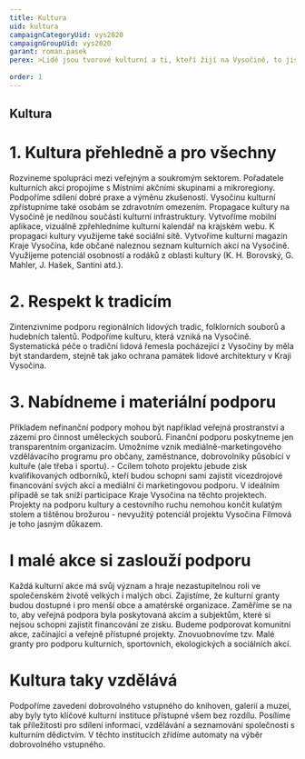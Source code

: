 ```yaml
---
title: Kultura
uid: kultura
campaignCategoryUid: vys2020
campaignGroupUid: vys2020
garant: roman.pasek
perex: >Lidé jsou tvorové kulturní a ti, kteří žijí na Vysočině, to jistě rádi potvrdí. Náš kraj vyrůstá z kulturních tradic a odjakživa v něm žili lidé šikovní a tvořiví. Naším cílem je podporovat kulturu i lidi, kteří ji vytvářejí, a zároveň reflektovat společenské a kulturní změny, které přináší život v 21. století. Podpoříme knihovny, galerie, divadla či muzea, která budou splňovat podmínky průhledného hospodaření. Podpoříme autorskou tvorbu a umění s důrazem na svobodnou kulturu, která je naším vzorem a tvůrcům nabízí inspiraci, jak může jejich tvorba vzkvétat v podmínkách digitálního věku.
  
order: 1
---
```


## Kultura

# 1. Kultura přehledně a pro všechny
Rozvineme spolupráci mezi veřejným a soukromým sektorem. Pořadatele kulturních akcí propojíme s Místními akčními skupinami a mikroregiony. Podpoříme sdílení dobré praxe a výměnu zkušeností.
Vysočinu kulturní zpřístupníme také osobám se zdravotním omezením.
Propagace kultury na Vysočině je nedílnou součástí kulturní infrastruktury. Vytvoříme mobilní aplikace, vizuálně zpřehledníme kulturní kalendář na krajském webu. K propagaci kultury využijeme také sociální sítě. Vytvoříme kulturní magazín Kraje Vysočina, kde občané naleznou seznam kulturních akcí na Vysočině.
Využijeme potenciál osobností a rodáků z oblasti kultury (K. H. Borovský, G. Mahler, J. Hašek, Santini atd.).

# 2. Respekt k tradicím
Zintenzivníme podporu regionálních lidových tradic, folklorních souborů a hudebních talentů. Podpoříme kulturu, která vzniká na Vysočině. Systematická péče o tradiční lidová řemesla pocházející z Vysočiny by měla být standardem, stejně tak jako ochrana památek lidové architektury v Kraji Vysočina.

# 3. Nabídneme i materiální podporu 
Příkladem nefinanční podpory mohou být například veřejná prostranství a zázemí pro činnost uměleckých souborů. Finanční podporu poskytneme jen transparentním organizacím.
Umožníme vznik mediálně-marketingového vzdělávacího programu pro občany, zaměstnance, dobrovolníky působící v kultuře (ale třeba i sportu). - Ccílem tohoto projektu jebude zisk kvalifikovaných odborníků, kteří budou schopni sami zajistit vícezdrojové financování svých akcí a mediální či marketingovou podporu. V ideálním případě se tak sníží participace Kraje Vysočina na těchto projektech.
Projekty na podporu kultury a cestovního ruchu nemohou končit kulatým stolem a tištěnou brožurou - nevyužitý potenciál projektu Vysočina Filmová je toho jasným důkazem.

# I malé akce si zaslouží podporu
Každá kulturní akce má svůj význam a hraje nezastupitelnou roli ve společenském životě velkých i malých obcí. Zajistíme, že kulturní granty budou dostupné i pro menší obce a amatérské organizace. Zaměříme se na to, aby veřejná podpora byla poskytovaná akcím a subjektům, které si nejsou schopni zajistit financování ze zisku. Budeme podporovat komunitní akce, začínající a veřejně přístupné projekty. Znovuobnovíme tzv. Malé granty pro podporu kulturních, sportovních, ekologických a sociálních akcí.

# Kultura taky vzdělává 
Podpoříme zavedení dobrovolného vstupného do knihoven, galerií a muzeí, aby byly tyto klíčové kulturní instituce přístupné všem bez rozdílu. Posílíme tak příležitosti pro sdílení informací, vzdělávání a seznamování společnosti s kulturním dědictvím. V těchto institucích zřídíme automaty na výběr dobrovolného vstupného.

